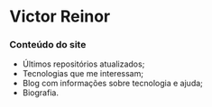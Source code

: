 # Victor Reinor

### Conteúdo do site
- Últimos repositórios atualizados;
- Tecnologias que me interessam;
- Blog com informações sobre tecnologia e ajuda;
- Biografia.

